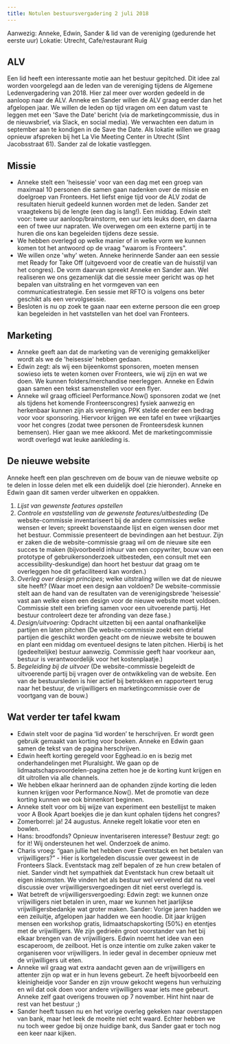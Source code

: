 ```yaml
---
title: Notulen bestuursvergadering 2 juli 2018
---
```


Aanwezig: Anneke, Edwin, Sander & lid van de vereniging (gedurende het eerste uur)
Lokatie: Utrecht, Cafe/restaurant Ruig

## ALV

Een lid heeft een interessante motie aan het bestuur gepitched. Dit idee zal worden voorgelegd aan de leden van de vereniging tijdens de Algemene Ledenvergadering van 2018. Hier zal meer over worden gedeeld in de aanloop naar de ALV.
Anneke en Sander willen de ALV graag eerder dan het afgelopen jaar. We willen de leden op tijd vragen om een datum vast te leggen met een 'Save the Date' bericht (via de marketingcommissie, dus in de nieuwsbrief, via Slack, en social media). We verwachten een datum in september aan te kondigen in de Save the Date. Als lokatie willen we graag opnieuw afspreken bij het La Vie Meeting Center in Utrecht (Sint Jacobsstraat 61). Sander zal de lokatie vastleggen.

## Missie

-   Anneke stelt een 'heisessie' voor van een dag met een groep van maximaal 10 personen die samen gaan nadenken over de missie en doelgroep van Fronteers. Het liefst enige tijd voor de ALV zodat de resultaten hieruit gedeeld kunnen worden met de leden. Sander zet vraagtekens bij de lengte (een dag is lang!). Een middag. Edwin stelt voor: twee uur aanloop/brainstorm, een uur iets leuks doen, en daarna een of twee uur napraten. We overwegen om een externe partij in te huren die ons kan begeleiden tijdens deze sessie.
-   We hebben overlegd op welke manier of in welke vorm we kunnen komen tot het antwoord op de vraag "waarom is Fronteers".
-   We willen onze 'why' weten. Anneke herinnerde Sander aan een sessie met Ready for Take Off (uitgevoerd voor de creatie van de huisstijl van het congres). De vorm daarvan spreekt Anneke en Sander aan. Wel realiseren we ons gezamenlijk dat die sessie meer gericht was op het bepalen van uitstraling en het vormgeven van een communicatiestrategie. Een sessie met RFTO is volgens ons beter geschikt als een vervolgsessie.
-   Besloten is nu op zoek te gaan naar een externe persoon die een groep kan begeleiden in het vaststellen van het doel van Fronteers.

## Marketing

-   Anneke geeft aan dat de marketing van de vereniging gemakkelijker wordt als we de 'heisessie' hebben gedaan.
-   Edwin zegt: als wij een bijeenkomst sponsoren, moeten mensen sowieso iets te weten komen over Fronteers, wie wij zijn en wat we doen. We kunnen folders/merchandise neerleggen. Anneke en Edwin gaan samen een tekst samenstellen voor een flyer.
-   Anneke wil graag officieel Performance.Now() sponsoren zodat we (net als tijdens het komende Fronteerscongres) fysiek aanwezig en herkenbaar kunnen zijn als vereniging. PPK stelde eerder een bedrag voor voor sponsoring. Hiervoor krijgen we een tafel en twee vrijkaartjes voor het congres (zodat twee personen de Fronteersdesk kunnen bemensen). Hier gaan we mee akkoord. Met de marketingcommissie wordt overlegd wat leuke aankleding is.

## De nieuwe website

Anneke heeft een plan geschreven om de bouw van de nieuwe website op te delen in losse delen met elk een duidelijk doel (zie hieronder). Anneke en Edwin gaan dit samen verder uitwerken en oppakken.

1. _Lijst van gewenste features opstellen_
2. _Controle en vaststelling van de gewenste features/uitbesteding_ (De website-commissie inventariseert bij de andere commissies welke wensen er leven; spreekt bovenstaande lijst en eigen wensen door met het bestuur. Commissie presenteert de bevindingen aan het bestuur. Zijn er zaken die de website-commissie graag wil om de nieuwe site een succes te maken (bijvoorbeeld inhuur van een copywriter, bouw van een prototype of gebruikersonderzoek uitbesteden, een consult met een accessibility-deskundige) dan hoort het bestuur dat graag om te overleggen hoe dit gefaciliteerd kan worden.)
3. _Overleg over design principes_; welke uitstraling willen we dat de nieuwe site heeft? (Waar moet een design aan voldoen? De website-commissie stelt aan de hand van de resultaten van de verenigingsbrede 'heisessie' vast aan welke eisen een design voor de nieuwe website moet voldoen. Commissie stelt een briefing samen voor een uitvoerende partij. Het bestuur controleert deze ter afronding van deze fase.)
4. _Design/uitvoering:_ Opdracht uitzetten bij een aantal onafhankelijke partijen en laten pitchen (De website-commissie zoekt een drietal partijen die geschikt worden geacht om de nieuwe website te bouwen en plant een middag om eventueel designs te laten pitchen. Hierbij is het (gedeeltelijke) bestuur aanwezig. Commissie geeft haar voorkeur aan, bestuur is verantwoordelijk voor het kostenplaatje.)
5. _Begeleiding bij de uitvoer_ (De website-commissie begeleidt de uitvoerende partij bij vragen over de ontwikkeling van de website. Een van de bestuursleden is hier actief bij betrokken en rapporteert terug naar het bestuur, de vrijwilligers en marketingcommissie over de voortgang van de bouw.)

## Wat verder ter tafel kwam

-   Edwin stelt voor de pagina ‘lid worden’ te herschrijven. Er wordt geen gebruik gemaakt van korting voor boeken. Anneke en Edwin gaan samen de tekst van de pagina herschrijven.
-   Edwin heeft korting geregeld voor Egghead.io en is bezig met onderhandelingen met Pluralsight. We gaan op de lidmaatschapsvoordelen-pagina zetten hoe je de korting kunt krijgen en dit uitrollen via alle channels.
-   We hebben elkaar herinnerd aan de ophanden zijnde korting die leden kunnen krijgen voor Performance.Now(). Met de promotie van deze korting kunnen we ook binnenkort beginnen.
-   Anneke stelt voor om bij wijze van experiment een bestellijst te maken voor A Book Apart boekjes die je dan kunt ophalen tijdens het congres?
-   Zomerborrel: ja! 24 augustus. Anneke regelt lokatie voor eten en bowlen.
-   Hans: broodfonds? Opnieuw inventariseren interesse? Bestuur zegt: go for it! Wij ondersteunen het wel. Onderzoek de animo.
-   Charis vroeg: “gaan jullie het hebben over Eventstack en het betalen van vrijwilligers?” - Hier is kortgeleden discussie over geweest in de Fronteers Slack. Eventstack mag zelf bepalen of ze hun crew betalen of niet. Sander vindt het sympathiek dat Eventstack hun crew betaalt uit eigen inkomsten. We vinden het als bestuur wel vervelend dat na veel discussie over vrijwilligersvergoedingen dit niet eerst overlegd is.
-   Wat betreft de vrijwilligersvergoeding: Edwin zegt: we kunnen onze vrijwilligers niet betalen in uren, maar we kunnen het jaarlijkse vrijwilligersbedankje wat groter maken. Sander: Vorige jaren hadden we een zeiluitje, afgelopen jaar hadden we een hoodie. Dit jaar krijgen mensen een workshop gratis, lidmaatschapskorting (50%) en etentjes met de vrijwilligers. We zijn gedrieën groot voorstander van het bij elkaar brengen van de vrijwilligers. Edwin noemt het idee van een escaperoom, de zeilboot. Het is onze intentie om zulke zaken vaker te organiseren voor vrijwilligers. In ieder geval in december opnieuw met de vrijwilligers uit eten.
-   Anneke wil graag wat extra aandacht geven aan de vrijwilligers en attenter zijn op wat er in hun levens gebeurt. Ze heeft bijvoorbeeld een kleinigheidje voor Sander en zijn vrouw gekocht wegens hun verhuizing en wil dat ook doen voor andere vrijwilligers waar iets mee gebeurt. Anneke zelf gaat overigens trouwen op 7 november. Hint hint naar de rest van het bestuur ;)
-   Sander heeft tussen nu en het vorige overleg gekeken naar overstappen van bank, maar het leek de moeite niet echt waard. Echter hebben we nu toch weer gedoe bij onze huidige bank, dus Sander gaat er toch nog een keer naar kijken.
